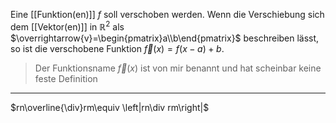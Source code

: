 Eine [[Funktion(en)]] $f$ soll verschoben werden.
Wenn die Verschiebung sich dem [[Vektor(en)]] in $\mathbb{R}^2$ als $\overrightarrow{v}=\begin{pmatrix}a\\b\end{pmatrix}$ beschreiben lässt, so ist die verschobene Funktion $\overrightarrow{f}(x)=f(x-a)+b$.

>Der Funktionsname $\overrightarrow{f}(x)$ ist von mir benannt und hat scheinbar keine feste Definition

---

$rn\overline{\div}rm\equiv \left|rn\div rm\right|$